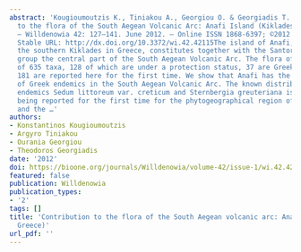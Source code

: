 ```yaml
---
abstract: 'Kougioumoutzis K., Tiniakou A., Georgiou O. & Georgiadis T.: Contribution
  to the flora of the South Aegean Volcanic Arc: Anafi Island (Kiklades, Greece).
  — Willdenowia 42: 127–141. June 2012. — Online ISSN 1868-6397; ©2012 BGBM Berlin-Dahlem.
  Stable URL: http://dx.doi.org/10.3372/wi.42.42115The island of Anafi, located in
  the southern Kiklades in Greece, constitutes together with the Santorini island
  group the central part of the South Aegean Volcanic Arc. The flora of Anafi consists
  of 635 taxa, 128 of which are under a protection status, 37 are Greek endemics and
  181 are reported here for the first time. We show that Anafi has the highest percentage
  of Greek endemics in the South Aegean Volcanic Arc. The known distribution of the
  endemics Sedum littoreum var. creticum and Sternbergia greuteriana is expanded,
  being reported for the first time for the phytogeographical region of the Kiklades,
  and the …'
authors:
- Konstantinos Kougioumoutzis
- Argyro Tiniakou
- Ourania Georgiou
- Theodoros Georgiadis
date: '2012'
doi: https://bioone.org/journals/Willdenowia/volume-42/issue-1/wi.42.42115/Contribution-to-the-flora-of-the-South-Aegean-Volcanic-Arc/10.3372/wi.42.42115.short
featured: false
publication: Willdenowia
publication_types:
- '2'
tags: []
title: 'Contribution to the flora of the South Aegean volcanic arc: Anafi island (Kiklades,
  Greece)'
url_pdf: ''
---
```

